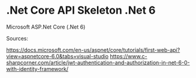 # .Net Core API Skeleton .Net 6

Microsoft ASP.Net Core (.Net 6)

Sources:

https://docs.microsoft.com/en-us/aspnet/core/tutorials/first-web-api?view=aspnetcore-6.0&tabs=visual-studio
https://www.c-sharpcorner.com/article/jwt-authentication-and-authorization-in-net-6-0-with-identity-framework/
